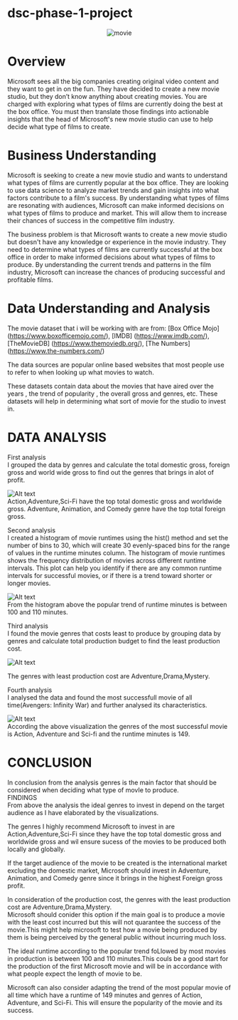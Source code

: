 # dsc-phase-1-project
<p align="center">
  <img src="./image.jpeg" alt="movie">
</p>

# Overview

Microsoft sees all the big companies creating original video content and they want to get in on the fun. They have decided to create a new movie studio, but they don’t know anything about creating movies. You are charged with exploring what types of films are currently doing the best at the box office. You must then translate those findings into actionable insights that the head of Microsoft's new movie studio can use to help decide what type of films to create.

# Business Understanding

Microsoft is seeking to create a new movie studio and wants to understand what types of films are currently popular at the box office. They are looking to use data science to analyze market trends and gain insights into what factors contribute to a film's success. By understanding what types of films are resonating with audiences, Microsoft can make informed decisions on what types of films to produce and market. This will allow them to increase their chances of success in the competitive film industry.

The business problem is that Microsoft wants to create a new movie studio but doesn't have any knowledge or experience in the movie industry. They need to determine what types of films are currently successful at the box office in order to make informed decisions about what types of films to produce. By understanding the current trends and patterns in the film industry, Microsoft can increase the chances of producing successful and profitable films.
# Data Understanding and Analysis

The movie dataset that i will be working with are from:
[Box Office Mojo] (https://www.boxofficemojo.com/),
[IMDB] (https://www.imdb.com/), 
[TheMovieDB] (https://www.themoviedb.org/),
[The Numbers] (https://www.the-numbers.com/)

The data sources are popular online based websites that most people use to refer to when looking up what movies to watch.

These datasets contain data about the movies that have aired over the years , the trend of popularity , the overall gross and genres, etc.
These datasets will help in determining what sort of movie for the studio to invest in.

# DATA ANALYSIS
First analysis  
I grouped the data by genres and calculate the total domestic gross, foreign gross and world wide gross to find out the genres that brings in alot of profit.  

![Alt text](./genresbygross.png)  
Action,Adventure,Sci-Fi have the top total domestic gross and worldwide gross.
Adventure, Animation, and Comedy genre have the top total foreign gross.  

                 
Second analysis  
I created a histogram of movie runtimes using the hist() method and set the number of bins to 30, which will create 30 evenly-spaced bins for the range of values in the runtime minutes column.
The histogram of movie runtimes shows the frequency distribution of movies across different runtime intervals. 
This plot can help you identify if there are any common runtime intervals for successful movies, or if there is a trend toward shorter or longer movies. 


![Alt text](./movieruntime.png)  
From the histogram above the popular trend of runtime minutes is between 100 and 110 minutes.  

Third analysis  
I found the movie genres that costs least to produce by grouping data by genres and calculate total production budget to find the least production cost.  

![Alt text](./leastcost.png)  

The genres with least production cost are Adventure,Drama,Mystery.     

Fourth analysis  
I analysed the data and found the most successfull movie of all time(Avengers: Infinity War) and further analysed its characteristics.    

![Alt text](./topmovie.png)  
According the above visualization the genres of the most successful movie is Action, Adventure and Sci-fi and the runtime minutes is 149.  

# CONCLUSION  

In conclusion from the analysis genres is the main factor that should be considered when deciding what type of movIe to produce.  
FINDINGS       
From above the analysis the ideal genres to invest in depend on the target audience as I have elaborated by the visualizations.  

The genres I highly recommend Microsoft to invest in are Action,Adventure,Sci-Fi since they have the top total domestic gross and worldwide gross and wil ensure sucess of the movies to be produced  both locally and globally.    

If the target audience of the movie to be created is the international market excluding the domestic market, Microsoft should invest in Adventure, Animation, and Comedy genre since it brings in the highest Foreign gross profit.             

In consideration of the production cost, the genres with the least production cost are Adventure,Drama,Mystery.    
Microsoft should conider this option if the main goal is to produce a movie with the least cost incurred but this will not quarantee the success of the movie.This might help microsoft to test how a movie being produced by them is being perceived by the general public without incurring much loss.     

The ideal runtime according to the popular trend foLlowed by most movies in  production is between 100 and 110 minutes.This couls be a good start for the production of the first Microsoft movie and will be in accordance with what people expect the length of  movie to be.      

Microsoft can also consider adapting the trend of the most popular movie of all time which have a runtime of 149 minutes and genres of Action, Adventure, and Sci-Fi. This will ensure the popularity of the movie and its success.  